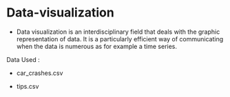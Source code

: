 # Data-visualization

* Data visualization is an interdisciplinary field that deals with the graphic representation of data. It is a particularly efficient way of communicating when the data is numerous as for example a time series.


Data Used :

* car_crashes.csv

* tips.csv
